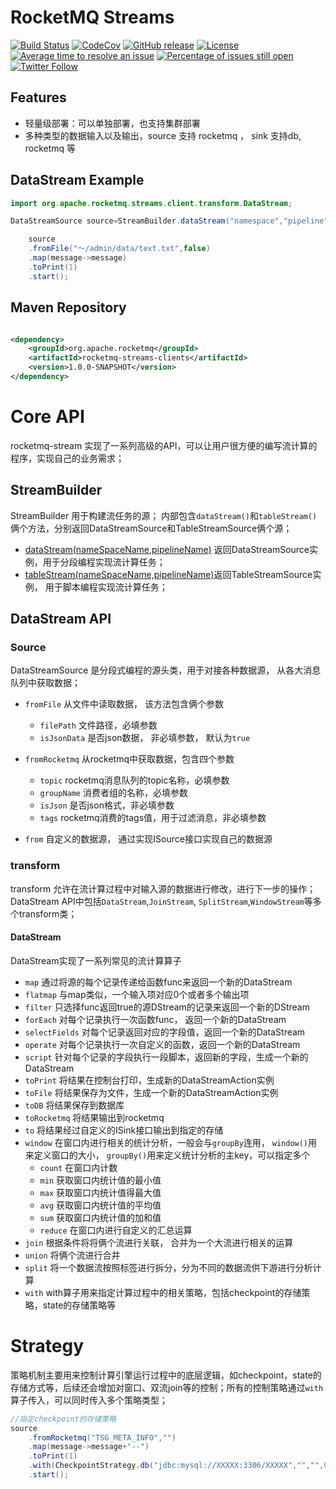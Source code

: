 # RocketMQ Streams
[![Build Status](https://travis-ci.org/apache/rocketmq-streams.svg?branch=main)](https://travis-ci.com/github/apache/rocketmq-streams)
[![CodeCov](https://codecov.io/gh/apache/rocketmq-stream/branch/main/graph/badge.svg)](https://codecov.io/gh/apache/rocketmq-steams)
[![GitHub release](https://img.shields.io/badge/release-download-orange.svg)](https://github.com/apache/rocketmq-streams/releases)
[![License](https://img.shields.io/badge/license-Apache%202-4EB1BA.svg)](https://www.apache.org/licenses/LICENSE-2.0.html)
[![Average time to resolve an issue](http://isitmaintained.com/badge/resolution/apache/rocketmq-streams.svg)](http://isitmaintained.com/project/apache/rocketmq-streams "Average time to resolve an issue")
[![Percentage of issues still open](http://isitmaintained.com/badge/open/apache/rocketmq-streams.svg)](http://isitmaintained.com/project/apache/rocketmq-streams "Percentage of issues still open")
[![Twitter Follow](https://img.shields.io/twitter/follow/ApacheRocketMQ?style=social)](https://twitter.com/intent/follow?screen_name=ApacheRocketMQ)
## Features

* 轻量级部署：可以单独部署，也支持集群部署
* 多种类型的数据输入以及输出，source 支持 rocketmq ， sink 支持db, rocketmq 等

## DataStream Example

```java
import org.apache.rocketmq.streams.client.transform.DataStream;

DataStreamSource source=StreamBuilder.dataStream("namespace","pipeline");

    source
    .fromFile("～/admin/data/text.txt",false)
    .map(message->message)
    .toPrint(1)
    .start();
```

## Maven Repository

```xml

<dependency>
    <groupId>org.apache.rocketmq</groupId>
    <artifactId>rocketmq-streams-clients</artifactId>
    <version>1.0.0-SNAPSHOT</version>
</dependency>
```

# Core API

rocketmq-stream 实现了一系列高级的API，可以让用户很方便的编写流计算的程序，实现自己的业务需求；

## StreamBuilder

StreamBuilder 用于构建流任务的源； 内部包含```dataStream()```和```tableStream()```俩个方法，分别返回DataStreamSource和TableStreamSource俩个源；

+ [dataStream(nameSpaceName,pipelineName)]() 返回DataStreamSource实例，用于分段编程实现流计算任务；
+ [tableStream(nameSpaceName,pipelineName)]()返回TableStreamSource实例， 用于脚本编程实现流计算任务；

## DataStream API

### Source

DataStreamSource 是分段式编程的源头类，用于对接各种数据源， 从各大消息队列中获取数据；

+ ```fromFile```  从文件中读取数据， 该方法包含俩个参数
    + ```filePath``` 文件路径，必填参数
    + ```isJsonData```  是否json数据， 非必填参数， 默认为```true```


+ ```fromRocketmq``` 从rocketmq中获取数据，包含四个参数
    + ```topic``` rocketmq消息队列的topic名称，必填参数
    + ```groupName``` 消费者组的名称，必填参数
    + ```isJson``` 是否json格式，非必填参数
    + ```tags``` rocketmq消费的tags值，用于过滤消息，非必填参数

+ ```from``` 自定义的数据源， 通过实现ISource接口实现自己的数据源

### transform

transform 允许在流计算过程中对输入源的数据进行修改，进行下一步的操作；DataStream API中包括```DataStream```,```JoinStream```, ```SplitStream```,```WindowStream```等多个transform类；

#### DataStream

DataStream实现了一系列常见的流计算算子

+ ```map``` 通过将源的每个记录传递给函数func来返回一个新的DataStream
+ ```flatmap``` 与map类似，一个输入项对应0个或者多个输出项
+ ```filter``` 只选择func返回true的源DStream的记录来返回一个新的DStream
+ ```forEach``` 对每个记录执行一次函数func， 返回一个新的DataStream
+ ```selectFields``` 对每个记录返回对应的字段值，返回一个新的DataStream
+ ```operate```  对每个记录执行一次自定义的函数，返回一个新的DataStream
+ ```script```  针对每个记录的字段执行一段脚本，返回新的字段，生成一个新的DataStream
+ ```toPrint``` 将结果在控制台打印，生成新的DataStreamAction实例
+ ```toFile``` 将结果保存为文件，生成一个新的DataStreamAction实例
+ ```toDB``` 将结果保存到数据库
+ ```toRocketmq``` 将结果输出到rocketmq
+ ```to``` 将结果经过自定义的ISink接口输出到指定的存储
+ ```window``` 在窗口内进行相关的统计分析，一般会与```groupBy```连用， ```window()```用来定义窗口的大小， ```groupBy()```用来定义统计分析的主key，可以指定多个
    + ```count``` 在窗口内计数
    + ```min``` 获取窗口内统计值的最小值
    + ```max``` 获取窗口内统计值得最大值
    + ```avg``` 获取窗口内统计值的平均值
    + ```sum``` 获取窗口内统计值的加和值
    + ```reduce``` 在窗口内进行自定义的汇总运算
+ ```join``` 根据条件将将俩个流进行关联， 合并为一个大流进行相关的运算
+ ```union``` 将俩个流进行合并
+ ```split``` 将一个数据流按照标签进行拆分，分为不同的数据流供下游进行分析计算
+ ```with``` with算子用来指定计算过程中的相关策略，包括checkpoint的存储策略，state的存储策略等

# Strategy

策略机制主要用来控制计算引擎运行过程中的底层逻辑，如checkpoint，state的存储方式等，后续还会增加对窗口、双流join等的控制；所有的控制策略通过```with```算子传入，可以同时传入多个策略类型；

```java
//指定checkpoint的存储策略
source
    .fromRocketmq("TSG_META_INFO","")
    .map(message->message+"--")
    .toPrint(1)
    .with(CheckpointStrategy.db("jdbc:mysql://XXXXX:3306/XXXXX","","",0L))
    .start();
```
